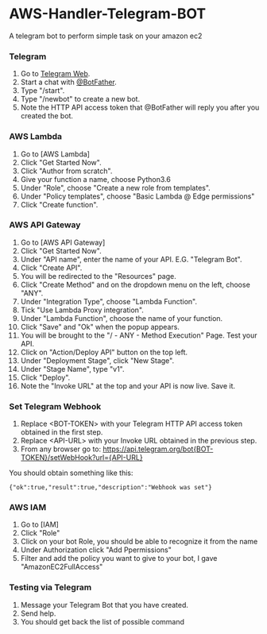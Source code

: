 # AWS-Handler-Telegram-BOT
A telegram bot to perform simple task on your amazon ec2


### Telegram
1. Go to [Telegram Web](https://web.telegram.org/).
2. Start a chat with [@BotFather](https://telegram.me/BotFather).
3. Type "/start".
4. Type "/newbot" to create a new bot.
5. Note the HTTP API access token that @BotFather will reply you after you created the bot.

### AWS Lambda
1. Go to [AWS Lambda]
2. Click "Get Started Now".
3. Click "Author from scratch".
4. Give your function a name, choose Python3.6
5. Under "Role",  choose "Create a new role from templates".
6. Under "Policy templates", choose "Basic Lambda @ Edge permissions"
7. Click "Create function".

### AWS API Gateway
1. Go to [AWS API Gateway]
2. Click "Get Started Now".
3. Under "API name", enter the name of your API. E.G. "Telegram Bot".
4. Click "Create API".
5. You will be redirected to the "Resources" page.
6. Click "Create Method" and on the dropdown menu on the left, choose "ANY".
7. Under "Integration Type", choose "Lambda Function".
8. Tick "Use Lambda Proxy integration".
9. Under "Lambda Function", choose the name of your function.
10. Click "Save" and "Ok" when the popup appears.
11. You will be brought to the "/ - ANY - Method Execution" Page. Test your API.
12. Click on "Action/Deploy API" button on the top left.
13. Under "Deployment Stage", click "New Stage".
14. Under "Stage Name", type "v1".
15. Click "Deploy".
16. Note the "Invoke URL" at the top and your API is now live. Save it.

### Set Telegram Webhook
1. Replace &lt;BOT-TOKEN&gt; with your Telegram HTTP API access token obtained in the first step. 
2. Replace &lt;API-URL&gt; with your Invoke URL obtained in the previous step.
3. From any browser go to: https://api.telegram.org/bot{BOT-TOKEN}/setWebHook?url={API-URL}

You should obtain something like this:
```
{"ok":true,"result":true,"description":"Webhook was set"}
```

### AWS IAM
1. Go to [IAM]
2. Click "Role"
3. Click on your bot Role, you should be able to recognize it from the name
4. Under Authorization click "Add Ppermissions"
5. Filter and add the policy you want to give to your bot, I gave "AmazonEC2FullAccess"
### Testing via Telegram
1. Message your Telegram Bot that you have created.
2. Send help.
3. You should get back the list of possible command
